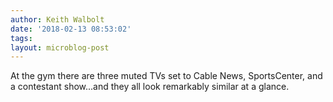 ```yaml
---
author: Keith Walbolt
date: '2018-02-13 08:53:02'
tags:
layout: microblog-post
---
```


At the gym there are three muted TVs set to Cable News, SportsCenter, and a contestant show...and they all look remarkably similar at a glance. 